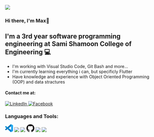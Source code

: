 ![](https://komarev.com/ghpvc/?username=JustMax7CB&color=blue&style=plastic)

### Hi there, I'm Max👋

## I'm a 3rd year software programming engineering at Sami Shamoon College of Engineering 💻
- I'm working with Visual Studio Code, Git Bash and more...
- I'm currently learning everything i can, but specificly Flutter
- Have knowledge and experience with Object Oriented Programming (OOP) and data stractures


#### Contact me at:
<a href="https://www.linkedin.com/in/maximshapira/">
         <img alt="LinkedIn" src="https://openvisualfx.com/wp-content/uploads/2019/10/linkedin-icon-logo-png-transparent.png"
         width=30" height="30">
      </a>
 <a href="https://www.facebook.com/MaxShap/">
         <img alt="Facebook" src="https://cdn.freebiesupply.com/logos/large/2x/facebook-logo-2019.png"
         width=30" height="30">
      </a>
 <br/>
 
 ### Languages and Tools:
<a href="https://code.visualstudio.com"> <img src="https://raw.githubusercontent.com/github/explore/80688e429a7d4ef2fca1e82350fe8e3517d3494d/topics/visual-studio-code/visual-studio-code.png" width="26px"/></a>
<a href="https://www.jetbrains.com/pycharm/"> <img src="https://upload.wikimedia.org/wikipedia/commons/1/1d/PyCharm_Icon.svg" width="26px"/></a>
<a href="https://www.eclipse.org"> <img src="https://brandslogos.com/wp-content/uploads/images/large/eclipse-logo.png" width="26px"/></a>
<a href="https://github.com"> <img src="https://raw.githubusercontent.com/github/explore/78df643247d429f6cc873026c0622819ad797942/topics/github/github.png" width="26px"/></a>
<a href="https://www.python.org"> <img src="https://upload.wikimedia.org/wikipedia/commons/c/c3/Python-logo-notext.svg" width="26px"/></a>
<a href="https://git-scm.com"> <img src="https://hasura.io/blog/content/images/downloaded_images/setting-up-git-bash-for-windows-e26b59e44257/1-Je4yF-xdHEluVvmS0qw8JQ.png" width="26px"/></a>
<br/>
<!--
**JustMax7CB/JustMax7CB** is a ✨ _special_ ✨ repository because its `README.md` (this file) appears on your GitHub profile.

Here are some ideas to get you started:

- 🔭 I’m currently working on ...
- 🌱 I’m currently learning ...
- 👯 I’m looking to collaborate on ...
- 🤔 I’m looking for help with ...
- 💬 Ask me about ...
- 📫 How to reach me: ...
- 😄 Pronouns: ...
- ⚡ Fun fact: ...
-->
